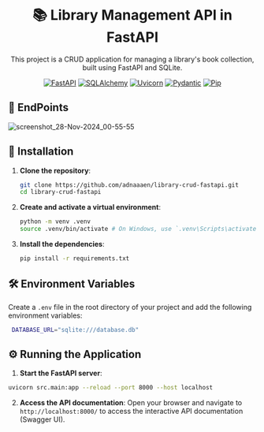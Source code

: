 <div align="center">
  
# 📚 Library Management API in FastAPI

This project is a CRUD application for managing a library's book collection, built using FastAPI and SQLite.
</div>

<div align="center">
  
  [![FastAPI](https://img.shields.io/badge/FastAPI-0.111.0-blue)](https://fastapi.tiangolo.com/)
  [![SQLAlchemy](https://img.shields.io/badge/SQLAlchemy-2.0.31-blue)](https://docs.sqlalchemy.org/)
  [![Uvicorn](https://img.shields.io/badge/Uvicorn-0.30.1-blue)](https://www.uvicorn.org/)
  [![Pydantic](https://img.shields.io/badge/Pydantic-2.8.2-blue)](https://docs.pydantic.dev/)
  [![Pip](https://img.shields.io/badge/Pip-24.0-blue)](https://pip.pypa.io/)
</div>

## 🚧 EndPoints
![screenshot_28-Nov-2024_00-55-55](https://github.com/user-attachments/assets/0d9bef74-4e82-45fa-aae7-5e8573cffdc3)

## 🚀 Installation

1. **Clone the repository**:

    ```sh
    git clone https://github.com/adnaaaen/library-crud-fastapi.git
    cd library-crud-fastapi
    ```

2. **Create and activate a virtual environment**:

    ```sh
    python -m venv .venv
    source .venv/bin/activate # On Windows, use `.venv\Scripts\activate`
    ```

3. **Install the dependencies**:

    ```sh
    pip install -r requirements.txt
    ```

## 🛠️ Environment Variables

Create a `.env` file in the root directory of your project and add the following environment variables:

   ```sh
    DATABASE_URL="sqlite:///database.db"
```

## ⚙️ Running the Application

1. **Start the FastAPI server**:

```bash
uvicorn src.main:app --reload --port 8000 --host localhost
```

2. **Access the API documentation**:
Open your browser and navigate to `http://localhost:8000/` to access the interactive API documentation (Swagger UI).
